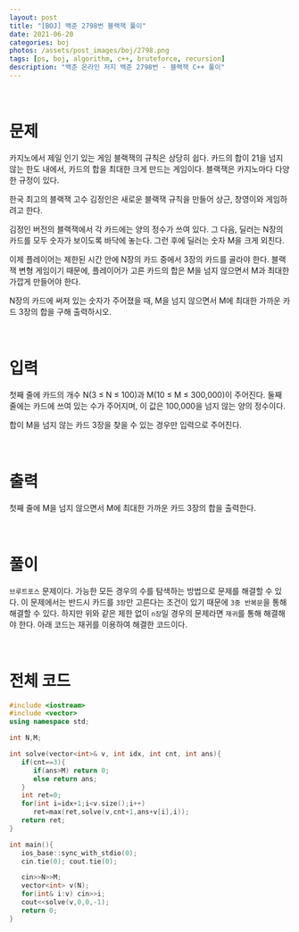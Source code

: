 ```yaml
---
layout: post
title: "[BOJ] 백준 2798번 블랙잭 풀이"
date: 2021-06-20
categories: boj
photos: /assets/post_images/boj/2798.png
tags: [ps, boj, algorithm, c++, bruteforce, recursion]
description: "백준 온라인 저지 백준 2798번 - 블랙잭 C++ 풀이"
---
```


<br>

# 문제

카지노에서 제일 인기 있는 게임 블랙잭의 규칙은 상당히 쉽다. 카드의 합이 21을 넘지 않는 한도 내에서, 카드의 합을 최대한 크게 만드는 게임이다. 블랙잭은 카지노마다 다양한 규정이 있다.

한국 최고의 블랙잭 고수 김정인은 새로운 블랙잭 규칙을 만들어 상근, 창영이와 게임하려고 한다.

김정인 버전의 블랙잭에서 각 카드에는 양의 정수가 쓰여 있다. 그 다음, 딜러는 N장의 카드를 모두 숫자가 보이도록 바닥에 놓는다. 그런 후에 딜러는 숫자 M을 크게 외친다.

이제 플레이어는 제한된 시간 안에 N장의 카드 중에서 3장의 카드를 골라야 한다. 블랙잭 변형 게임이기 때문에, 플레이어가 고른 카드의 합은 M을 넘지 않으면서 M과 최대한 가깝게 만들어야 한다.

N장의 카드에 써져 있는 숫자가 주어졌을 때, M을 넘지 않으면서 M에 최대한 가까운 카드 3장의 합을 구해 출력하시오.

<br>

# 입력

첫째 줄에 카드의 개수 N(3 ≤ N ≤ 100)과 M(10 ≤ M ≤ 300,000)이 주어진다. 둘째 줄에는 카드에 쓰여 있는 수가 주어지며, 이 값은 100,000을 넘지 않는 양의 정수이다.

합이 M을 넘지 않는 카드 3장을 찾을 수 있는 경우만 입력으로 주어진다.

<br>

# 출력

첫째 줄에 M을 넘지 않으면서 M에 최대한 가까운 카드 3장의 합을 출력한다.

<br>

# 풀이

`브루트포스` 문제이다. 가능한 모든 경우의 수를 탐색하는 방법으로 문제를 해결할 수 있다. 이 문제에서는 반드시 카드를 `3장`만 고른다는 조건이 있기 때문에 `3중 반복문`을 통해 해결할 수 있다. 하지만 위와 같은 제한 없이 `n장`일 경우의 문제라면 `재귀`를 통해 해결해야 한다. 아래 코드는 재귀를 이용하여 해결한 코드이다.

<br>

# 전체 코드

```c++
#include <iostream>
#include <vector>
using namespace std;

int N,M;

int solve(vector<int>& v, int idx, int cnt, int ans){
   if(cnt==3){
      if(ans>M) return 0;
      else return ans;
   }
   int ret=0;
   for(int i=idx+1;i<v.size();i++)
      ret=max(ret,solve(v,cnt+1,ans+v[i],i));
   return ret;
}

int main(){
   ios_base::sync_with_stdio(0);
   cin.tie(0); cout.tie(0);

   cin>>N>>M;
   vector<int> v(N);
   for(int& i:v) cin>>i;
   cout<<solve(v,0,0,-1);
   return 0;
}
```
